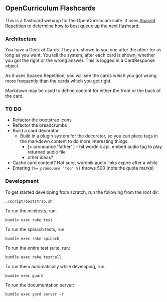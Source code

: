 ## OpenCurriculum Flashcards
This is a flashcard webapp for the OpenCurriculum suite.  It uses [Spaced
Repetition][spaced-repetition] to determine how to
best queue up the next flashcard.

### Architecture
You have a Deck of Cards.  They are shown to you one after the other for as long
as you want.  You tell the system, after each card is shown, whether you got the
right or the wrong answer.  This is logged in a CardResponse object.

As it uses Spaced Repetition, you will see the cards which you got wrong more
frequently than the cards which you got right.

Markdown may be used to define content for either the front or the back of the
card.

### TO DO
- Refactor the bootstrap icons
- Refactor the breadcrumbs
- Build a card decorator
  - Build in a plugin system for the decorator, so you can place tags in the
    markdown content to do more interesting things.
    - [= pronounce 'father' ] - hit wordnik api, embed audio tag to play
      returned audio file
    - other ideas?
- Cache card content?  Not sure, wordnik audio links expire after a while
- Entering `[%= pronounce 'foo' %]` throws 500 (note the quote marks)

### Development

To get started developing from scratch, run the following from the root dir:

    ./script/bootstrap.sh

To run the minitests, run:

    bundle exec rake test

To run the spinach tests, run:

    bundle exec rake spinach

To run the entire test suite, run:

    bundle exec rake test:all

To run them automatically while developing, run:

    bundle exec guard

To run the documentation server:

    bundle exec yard server -r

[spaced-repetition]: http://en.wikipedia.org/wiki/Spaced_repetition
